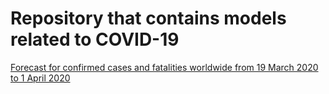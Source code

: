# Repository that contains models related to COVID-19


[Forecast for confirmed cases and fatalities worldwide from 19 March 2020 to 1 April 2020](https://www.kaggle.com/ricardorios/world-holt)

